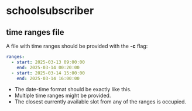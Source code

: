 # schoolsubscriber
## time ranges file
A file with time ranges should be provided with the **-c** flag:
```yaml
ranges:
  - start: 2025-03-13 09:00:00
    end: 2025-03-14 00:20:00
  - start: 2025-03-14 15:00:00
    end: 2025-03-14 16:00:00
```

- The date-time format should be exactly like this.
- Multiple time ranges might be provided.
- The closest currently available slot from any of the ranges is occupied.
